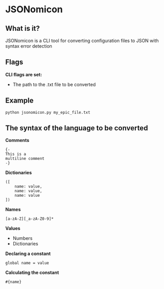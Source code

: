 # JSONomicon

## What is it?
JSONomicon is a CLI tool for converting configuration files to JSON with syntax error detection

## Flags
**CLI flags are set:**
- The path to the .txt file to be converted

## Example

```
python jsonomicon.py my_epic_file.txt
```

## The syntax of the language to be converted
**Comments**
```
{-
This is a
multiline comment
-}
```

**Dictionaries**
```
([
    name: value,
    name: value,
    name: value
])
```

**Names**
```
[a-zA-Z][_a-zA-Z0-9]*
```

**Values**

- Numbers
- Dictionaries

**Declaring a constant**

```
global name = value
```

**Calculating the constant**

```
#{name}
```
